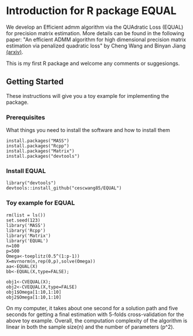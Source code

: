 # Introduction for R package EQUAL
We develop an Efficient admm algorithm via the QUAdratic Loss (EQUAL) for precision matrix estimation. More details can be found in the following paper:
"An efficient ADMM algorithm for high dimensional precision matrix estimation via penalized quadratic loss" by Cheng Wang and Binyan Jiang [(arxiv)](https://arxiv.org/abs/1811.04545).  

This is my first R package and welcome any comments or suggesiongs.

## Getting Started
These instructions will give you a toy example for implementing the package.

### Prerequisites
What things you need to install the software and how to install them

```
install.packages("MASS")
install.packages("Rcpp")
install.packages("Matrix")
install.packages("devtools")
```
### Install EQUAL

```
library("devtools")
devtools::install_github("cescwang85/EQUAL")
```

### Toy example for EQUAL

```
rm(list = ls())
set.seed(123)
library('MASS')
library('Rcpp')
library('Matrix')
library('EQUAL')
n=100
p=500
Omega<-toeplitz(0.5^(1:p-1))
X=mvrnorm(n,rep(0,p),solve(Omega))
aa<-EQUAL(X)
bb<-EQUAL(X,type=FALSE);

obj1<-CVEQUAL(X);
obj2<-CVEQUAL(X,type=FALSE)
obj1$Omega[1:10,1:10]
obj2$Omega[1:10,1:10]
```
On my computer, it takes about one second for a solution path and five seconds for getting a final estimation with 5-folds cross-validation for the above toy example. Overall, the computation complexity of the algorithm is linear in both the sample size(n) and the number of parameters (p^2).  
